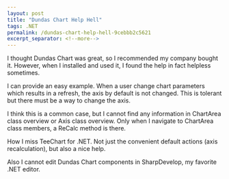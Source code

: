 ```yaml
---
layout: post
title: "Dundas Chart Help Hell"
tags: .NET
permalink: /dundas-chart-help-hell-9cebbb2c5621
excerpt_separator: <!--more-->
---
```

I thought Dundas Chart was great, so I recommended my company bought it. However, when I installed and used it, I found the help in fact helpless sometimes.

I can provide an easy example. When a user change chart parameters which results in a refresh, the axis by default is not changed. This is tolerant but there must be a way to change the axis.

I think this is a common case, but I cannot find any information in ChartArea class overview or Axis class overview. Only when I navigate to ChartArea class members, a ReCalc method is there.

How I miss TeeChart for .NET. Not just the convenient default actions (axis recalculation), but also a nice help.

Also I cannot edit Dundas Chart components in SharpDevelop, my favorite .NET editor.
<!--more-->